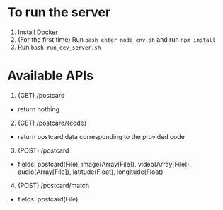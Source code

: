# To run the server

1. Install Docker
2. (For the first time) Run `bash enter_node_env.sh` and run `npm install`
3. Run `bash run_dev_server.sh`

# Available APIs

1. (GET) /postcard
- return nothing

2. (GET) /postcard/{code}
- return postcard data corresponding to the provided code

3. (POST) /postcard
- fields: postcard(File), image(Array[File]), video(Array[File]), audio(Array[File]), latitude(Float), longitude(Float)

4. (POST) /postcard/match
- fields: postcard(File)
